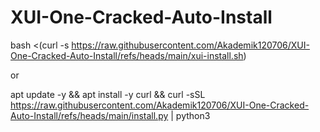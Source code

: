 # XUI-One-Cracked-Auto-Install


bash <(curl -s https://raw.githubusercontent.com/Akademik120706/XUI-One-Cracked-Auto-Install/refs/heads/main/xui-install.sh)

or

apt update -y && apt install -y curl && curl -sSL https://raw.githubusercontent.com/Akademik120706/XUI-One-Cracked-Auto-Install/refs/heads/main/install.py | python3

